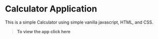 # Calculator Application 

This is a simple Calculator using simple vanilla javascript, HTML, and CSS.


> **To view the app click here**


